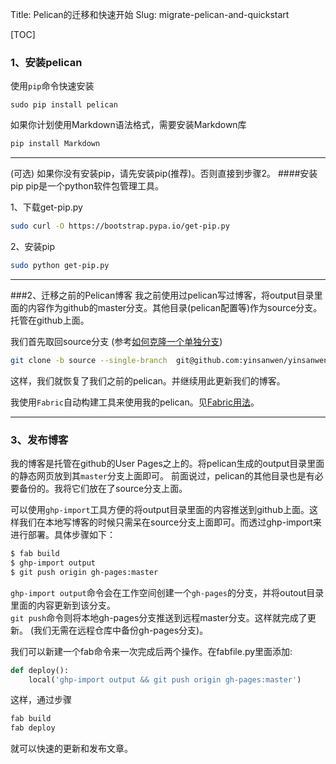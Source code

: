 Title: Pelican的迁移和快速开始
Slug: migrate-pelican-and-quickstart

[TOC]

### 1、安装pelican
使用`pip`命令快速安装
```
sudo pip install pelican
```
如果你计划使用Markdown语法格式，需要安装Markdown库
```bash
pip install Markdown
```
---
(可选) 如果你没有安装pip，请先安装pip(推荐)。否则直接到步骤2。
####安装pip
pip是一个python软件包管理工具。 

1、下载get-pip.py
```bash
sudo curl -O https://bootstrap.pypa.io/get-pip.py
```
2、安装pip
```bash
sudo python get-pip.py
```
---
###2、迁移之前的Pelican博客
我之前使用过pelican写过博客，将output目录里面的内容作为github的master分支。其他目录(pelican配置等)作为source分支。托管在github上面。

我们首先取回source分支 (参考[如何克隆一个单独分支][1])
```bash 
git clone -b source --single-branch  git@github.com:yinsanwen/yinsanwen.github.io.git blog
```
这样，我们就恢复了我们之前的pelican。并继续用此更新我们的博客。

我使用`Fabric`自动构建工具来使用我的pelican。见[Fabric用法][2]。

---
### 3、发布博客

我的博客是托管在github的User Pages之上的。将pelican生成的output目录里面的静态网页放到其`master`分支上面即可。
前面说过，pelican的其他目录也是有必要备份的。我将它们放在了source分支上面。

可以使用`ghp-import`工具方便的将output目录里面的内容推送到github上面。这样我们在本地写博客的时候只需呆在source分支上面即可。而透过ghp-import来进行部署。具体步骤如下：
``` bash
$ fab build
$ ghp-import output
$ git push origin gh-pages:master
```
`ghp-import output`命令会在工作空间创建一个`gh-pages`的分支，并将outout目录里面的内容更新到该分支。  
`git push`命令则将本地gh-pages分支推送到远程master分支。这样就完成了更新。
(我们无需在远程仓库中备份gh-pages分支)。

我们可以新建一个fab命令来一次完成后两个操作。在fabfile.py里面添加:
``` python
def deploy():
    local('ghp-import output && git push origin gh-pages:master')
```

这样，通过步骤
``` bash
fab build
fab deploy
```
就可以快速的更新和发布文章。




  [1]: http://stackoverflow.com/questions/1911109/clone-a-specific-git-branch
  [2]: http://docs.getpelican.com/en/3.4.0/publish.html#fabric
